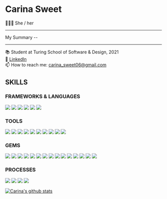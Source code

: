 <!--
**chsweet/carinahsweet** is a ✨ _special_ ✨ repository because its `README.md` (this file) appears on your GitHub profile.

Here are some ideas to get you started:

- 🔭 I’m currently working on ...
- 🌱 I’m currently learning ...
- 👯 I’m looking to collaborate on ...
- 🤔 I’m looking for help with ...
- 💬 Ask me about ...
- 📫 How to reach me: ...
- 😄 Pronouns: ...
- ⚡ Fun fact: ...
-->

# Carina Sweet 
🙋🏻‍♀️  She / her <br />


*** *** ***
My Summary -- 

*** *** ***
📚  Student at Turing School of Software & Design, 2021<br/>
🔎  [LinkedIn](https://www.linkedin.com/in/carina-h-sweet/)</br>
📫  How to reach me: carina_sweet06@gmail.com</br>


## SKILLS
### FRAMEWORKS & LANGUAGES
<p>
  <img src="https://img.shields.io/badge/Ruby%20on%20Rails-345d3c.svg?&style=for-the-badge&logo=rubyonrails&logoColor=white" />
  <img src="https://img.shields.io/badge/ruby%20-201E84.svg?&style=for-the-badge&logo=ruby&logoColor=white" />
  <img src="https://img.shields.io/badge/html5%20-B8189A.svg?&style=for-the-badge&logo=html5&logoColor=white" />
  <img src="https://img.shields.io/badge/css3%20-7119C2.svg?&style=for-the-badge&logo=css3&logoColor=white" />
  <img src="https://img.shields.io/badge/SQL%20-201E84.svg?style=for-the-badge&logo=SQL&logoColor=white" />
  <img src="https://img.shields.io/badge/ActiveRecord%20-B8189A.svg?&style=for-the-badge&logo=rubyonrails&logoColor=white" />
</p>

### TOOLS 
<p>
  <img src="https://img.shields.io/badge/Atom-345d3c.svg?&style=for-the-badge&logo=atom&logoColor=white" />
  <img src="https://img.shields.io/badge/git-345d3c.svg?&style=for-the-badge&logo=git&logoColor=white" />
  <img src="https://img.shields.io/badge/GitHub-345d3c.svg?&style=for-the-badge&logo=github&logoColor=white" />
  <img src="https://img.shields.io/badge/Heroku-345d3c.svg?&style=for-the-badge&logo=heroku&logoColor=white" />
  <img src="https://img.shields.io/badge/hound-345d3c.svg?&style=for-the-badge&logo=hound&logoColor=white" />
  <img src="https://img.shields.io/badge/PostgreSQL-345d3c.svg?&style=for-the-badge&logo=postgresql&logoColor=white" />
  <img src="https://img.shields.io/badge/postico-345d3c.svg?&style=for-the-badge&logo=Postico&logoColor=white" />
  <img src="https://img.shields.io/badge/Postman-345d3c.svg?&style=for-the-badge&logo=postman&logoColor=white" />
  <img src="https://img.shields.io/badge/Slack-345d3c.svg?&style=for-the-badge&logo=slack&logoColor=white" />
  <img src="https://img.shields.io/badge/travis--ci-345d3c.svg?&style=for-the-badge&logo=travis&logoColor=white" />
</p>

### GEMS 
<p>
  <img src="https://img.shields.io/badge/bootstrap-345d3c.svg?&style=for-the-badge&logo=bootstrap&logoColor=white" />
  <img src="https://img.shields.io/badge/capybara-345d3c.svg?&style=for-the-badge&logo=rubygems&logoColor=white" />
  <img src="https://img.shields.io/badge/factorybot-345d3c.svg?&style=for-the-badge&logo=rubygems&logoColor=white" />
  <img src="https://img.shields.io/badge/faker-345d3c.svg?&style=for-the-badge&logo=rubygems&logoColor=white" />  
  <img src="https://img.shields.io/badge/faraday-345d3c.svg?&style=for-the-badge&logo=rubygems&logoColor=white" />
  <img src="https://img.shields.io/badge/figaro-345d3c.svg?&style=for-the-badge&logo=rubygems&logoColor=white" />
  <img src="https://img.shields.io/badge/launchy-345d3c.svg?&style=for-the-badge&logo=rubygems&logoColor=white" />
  <img src="https://img.shields.io/badge/orderly-345d3c.svg?&style=for-the-badge&logo=rubygems&logoColor=white" />
  <img src="https://img.shields.io/badge/pry-345d3c.svg?&style=for-the-badge&logo=rubygems&logoColor=white" />
  <img src="https://img.shields.io/badge/rspec-345d3c.svg?&style=for-the-badge&logo=rubygems&logoColor=white" />
  <img src="https://img.shields.io/badge/RuboCop-345d3c.svg?&style=for-the-badge&logo=rubygems&logoColor=white" />
  <img src="https://img.shields.io/badge/shoulda--matchers-345d3c.svg?&style=for-the-badge&logo=rubygems&logoColor=white" />
  <img src="https://img.shields.io/badge/simplecov-345d3c.svg?&style=for-the-badge&logo=rubygems&logoColor=white" />
  <img src="https://img.shields.io/badge/vcr-345d3c.svg?&style=for-the-badge&logo=rubygems&logoColor=white" />
  <img src="https://img.shields.io/badge/webmock-345d3c.svg?&style=for-the-badge&logo=rubygems&logoColor=white" />
</p>

### PROCESSES
<p>
  <img src="https://img.shields.io/badge/OOP%20-2A42D0.svg?&style=for-the-badge&logo=OOP&logoColor=white" />
  <img src="https://img.shields.io/badge/TDD%20-B8189A.svg?&style=for-the-badge&logo=TDD&logoColor=white" />
  <img src="https://img.shields.io/badge/MVC%20-7119C2.svg?&style=for-the-badge&logo=MVC&logoColor=white" />
  <img src="https://img.shields.io/badge/REST-345d3c.svg?&style=for-the-badge&logo=REST&logoColor=white" />
</p>

[![Carina's github stats](https://github-readme-stats.vercel.app/api?username=chsweet)](https://github.com/chsweet/github-readme-stats)
